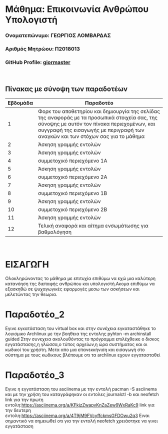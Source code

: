 # Μάθημα: Επικοινωνία Ανθρώπου Υπολογιστή

### Ονοματεπώνυμο: ΓΕΩΡΓΙΟΣ ΛΟΜΒΑΡΔΑΣ
### Αριθμός Μητρώου: Π2018013
### GitHub Profile: [giormaster](https://github.com/giormaster)
<br />

## Πίνακας με σύνοψη των παραδοτέων

| Εβδομάδα | Παραδοτέο |
| --- | --- |
| 1 | Φορκ του αποθετηρίου και δημιουργία της σελίδας της αναφοράς με τα προσωπικά στοιχεία σας, της σύνοψης με αυτόν τον πίνακα περιεχομένων, και συγγραφή της εισαγωγής με περιγραφή των αναγκών και των στόχων σας για το μάθημα |
| 2 | Άσκηση γραμμής εντολών |
| 3 | Άσκηση γραμμής εντολών |
| 4 | συμμετοχικό περιεχόμενο 1A |
| 5 | Άσκηση γραμμής εντολών |
| 6 | συμμετοχικό περιεχόμενο 2A |
| 7 | Άσκηση γραμμής εντολών |
| 8 | συμμετοχικό περιεχόμενο 1B |
| 9 | Άσκηση γραμμής εντολών |
| 10 | συμμετοχικό περιεχόμενο 2B |
| 11 | Άσκηση γραμμής εντολών |
| 12 | Τελική αναφορά και αίτημα ενσωμάτωσης για βαθμολόγηση |
<br />

# ΕΙΣΑΓΩΓΗ
Ολοκληρώνοντας το μάθημα με επιτυχία επιθύμω να εχώ μια καλύτερη κατανόηση της διεπαφής ανθρώπου και υπολογιστή.Ακομα επιθύμω να εξασκηθώ σε ψυχαγωγικές εφαρμογές μεσω των ασκήσεων και μελετώντας την θεωρια.
<br />
# Παραδοτέο_2
Εγινε εγκατάσταση του virtual box και στην συνέχεια εγκαταστάθηκε το λογισμικο Archlinux με την βοηθεια της εντολης pyhton -m archinstall guided
Στην συνεχεια ακολουθόντας το πρόγραμμα επιλέχθεικε ο δισκος εγγατάστασης,η γλώσσα,ο τύπος αρχείων,η ώρα συστήματος και οι κωδικοί του χρήστη.
Μετα απο μια επανεκκήνιση και εισαγωγή στο σύστημα με τους κωδικους βλέπουμε οτι τα archlinux εχουν εγγατασταθεί
<br />
# Παραδοτέο_3
Εγινε η εγγατάσταση του asciinema με την εντολή pacman -S asciinema και με την χρήση του καταγράφηκαν οι εντολες journalctl -b και neofetch
link για την πρωτη εντολη:https://asciinema.org/a/KFkjzZwapvKnZaZew9WxRaKc9
link για την δευτερη εντολη:https://asciinema.org/a/4T9jM9FVcyffckmsGFDOwu2q3
Ειναι σημαντικό να σημειωθεί οτι για την εντολή neofetch χρειάστηκε να γινει εγγατάσταση  
